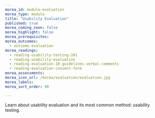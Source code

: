 ```yaml
---
morea_id: module-evaluation
morea_type: module
title: "Usability Evaluation"
published: true
morea_coming_soon: false
morea_highlight: false
morea_prerequisites:
morea_outcomes:
  - outcome-evaluation
morea_readings:
  - reading-usability-testing-101
  - reading-usability-evaluation
  - reading-evaluation-10-guidelines-verbal-comments
  - reading-evaluation-consent-form
morea_assessments:
morea_icon_url: /morea/evaluation/evaluation.jpg
morea_labels:
morea_sort_order: 90

---
```


Learn about usability evaluation and its most common method: usability testing.
